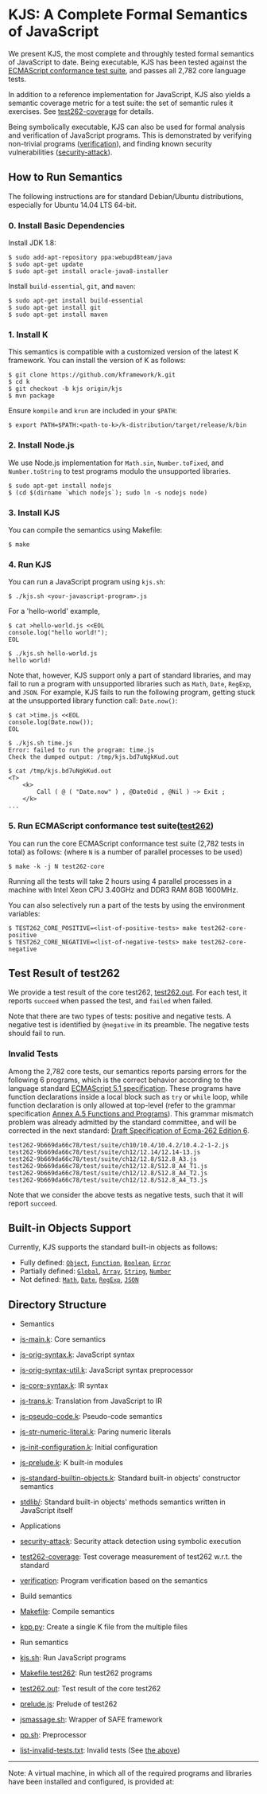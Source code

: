 # KJS: A Complete Formal Semantics of JavaScript

We present KJS, the most complete and throughly tested formal
semantics of JavaScript to date.
Being executable, KJS has been tested against the
[ECMAScript conformance test suite](http://test262.ecmascript.org),
and passes all 2,782 core language tests.

In addition to a reference implementation for JavaScript, KJS also yields a
semantic coverage metric for a test suite: the set of semantic rules it
exercises.
See [test262-coverage](test262-coverage/README.md) for details.

Being symbolically executable, KJS can also be used for
formal analysis and verification of JavaScript programs.
This is demonstrated by verifying non-trivial programs
([verification](verification/README.md)),
and finding known security vulnerabilities
([security-attack](security-attack/README.md)).



## How to Run Semantics

The following instructions are for standard Debian/Ubuntu distributions, especially for Ubuntu 14.04 LTS 64-bit.

### 0. Install Basic Dependencies

Install JDK 1.8:
```
$ sudo add-apt-repository ppa:webupd8team/java
$ sudo apt-get update
$ sudo apt-get install oracle-java8-installer
```

Install `build-essential`, `git`, and `maven`:
```
$ sudo apt-get install build-essential
$ sudo apt-get install git
$ sudo apt-get install maven
```


### 1. Install K

This semantics is compatible with a customized version of the latest K framework.
You can install the version of K as follows:
```
$ git clone https://github.com/kframework/k.git
$ cd k
$ git checkout -b kjs origin/kjs
$ mvn package
```

Ensure `kompile` and `krun` are included in your `$PATH`:
```
$ export PATH=$PATH:<path-to-k>/k-distribution/target/release/k/bin
```

### 2. Install Node.js

We use Node.js implementation
for `Math.sin`, `Number.toFixed`, and
`Number.toString` to test programs modulo the unsupported libraries.
```
$ sudo apt-get install nodejs
$ (cd $(dirname `which nodejs`); sudo ln -s nodejs node)
```

### 3. Install KJS

You can compile the semantics using Makefile:
```
$ make
```

### 4. Run KJS

You can run a JavaScript program using `kjs.sh`:
```
$ ./kjs.sh <your-javascript-program>.js
```

For a 'hello-world' example,
```
$ cat >hello-world.js <<EOL
console.log("hello world!");
EOL

$ ./kjs.sh hello-world.js
hello world!
```

Note that, however, KJS support only a part of standard libraries,
and may fail to run a program with unsupported libraries
such as `Math`, `Date`, `RegExp`, and `JSON`.
For example, 
KJS fails to run the following program,
getting stuck at the unsupported library function call: `Date.now()`:
```
$ cat >time.js <<EOL
console.log(Date.now());
EOL

$ ./kjs.sh time.js
Error: failed to run the program: time.js
Check the dumped output: /tmp/kjs.bd7uNgkKud.out

$ cat /tmp/kjs.bd7uNgkKud.out
<T>
    <k>
        Call ( @ ( "Date.now" ) , @DateOid , @Nil ) ~> Exit ;
    </k>
...
```

### 5. Run ECMAScript conformance test suite([test262](http://test262.ecmascript.org))

You can run the core ECMAScript conformance test suite (2,782 tests in total) as follows:
(where `N` is a number of parallel processes to be used)
```
$ make -k -j N test262-core
```
Running all the tests will take 2 hours using 4 parallel processes in a machine with
Intel Xeon CPU 3.40GHz and DDR3 RAM 8GB 1600MHz.

You can also selectively run a part of the tests by using the environment variables:
```
$ TEST262_CORE_POSITIVE=<list-of-positive-tests> make test262-core-positive
$ TEST262_CORE_NEGATIVE=<list-of-negative-tests> make test262-core-negative
```


## Test Result of test262

We provide a test result of the core test262, [test262.out](test262.out).
For each test, it reports `succeed` when passed the test, and `failed` when failed.

Note that there are two types of tests: positive and negative tests. A negative test is identified by `@negative` in its preamble. The negative tests should fail to run.

### Invalid Tests

Among the 2,782 core tests, our semantics reports parsing errors for the following 6 programs,
which is the correct behavior according to the language standard
[ECMAScript 5.1 specification](http://www.ecma-international.org/publications/files/ECMA-ST/ECMA-262.pdf).
These programs have function declarations inside a local block such as `try` or `while` loop,
while function declaration is only allowed at top-level
(refer to the grammar specification [Annex A.5 Functions and Programs](http://es5.github.io/#A.5)).
This grammar mismatch problem was already admitted by the standard committee, and will be corrected in the next standard:
[Draft Specification of Ecma-262 Edition 6](http://wiki.ecmascript.org/doku.php?id=harmony:specification_drafts).

```
test262-9b669da66c78/test/suite/ch10/10.4/10.4.2/10.4.2-1-2.js
test262-9b669da66c78/test/suite/ch12/12.14/12.14-13.js
test262-9b669da66c78/test/suite/ch12/12.8/S12.8_A3.js
test262-9b669da66c78/test/suite/ch12/12.8/S12.8_A4_T1.js
test262-9b669da66c78/test/suite/ch12/12.8/S12.8_A4_T2.js
test262-9b669da66c78/test/suite/ch12/12.8/S12.8_A4_T3.js
```

Note that we consider the above tests as negative tests, such that it will report `succeed`.


## Built-in Objects Support

Currently, KJS supports the standard built-in objects as follows:

* Fully defined:
  [`Object`](http://es5.github.io/#x15.2), 
  [`Function`](http://es5.github.io/#x15.3), 
  [`Boolean`](http://es5.github.io/#x15.6), 
  [`Error`](http://es5.github.io/#x15.11)
* Partially defined: 
  [`Global`](http://es5.github.io/#x15.1), 
  [`Array`](http://es5.github.io/#x15.4), 
  [`String`](http://es5.github.io/#x15.5), 
  [`Number`](http://es5.github.io/#x15.7)
* Not defined: 
  [`Math`](http://es5.github.io/#x15.8), 
  [`Date`](http://es5.github.io/#x15.9), 
  [`RegExp`](http://es5.github.io/#x15.10), 
  [`JSON`](http://es5.github.io/#x15.12)


## Directory Structure

* Semantics
 * [js-main.k](js-main.k): Core semantics
 * [js-orig-syntax.k](js-orig-syntax.k): JavaScript syntax
 * [js-orig-syntax-util.k](js-orig-syntax-util.k): JavaScript syntax preprocessor
 * [js-core-syntax.k](js-core-syntax.k): IR syntax
 * [js-trans.k](js-trans.k): Translation from JavaScript to IR
 * [js-pseudo-code.k](js-pseudo-code.k): Pseudo-code semantics
 * [js-str-numeric-literal.k](js-str-numeric-literal.k): Paring numeric literals
 * [js-init-configuration.k](js-init-configuration.k): Initial configuration
 * [js-prelude.k](js-prelude.k): K built-in modules
 * [js-standard-builtin-objects.k](js-standard-builtin-objects.k): Standard built-in objects' constructor semantics
 * [stdlib/](stdlib/): Standard built-in objects' methods semantics written in JavaScript itself

* Applications
 * [security-attack](security-attack/README.md): Security attack detection using symbolic execution
 * [test262-coverage](test262-coverage/README.md): Test coverage measurement of test262 w.r.t. the standard
 * [verification](verification/README.md): Program verification based on the semantics

* Build semantics
 * [Makefile](Makefile): Compile semantics
 * [kpp.py](kpp.py): Create a single K file from the multiple files

* Run semantics
 * [kjs.sh](kjs.sh): Run JavaScript programs
 * [Makefile.test262](Makefile.test262): Run test262 programs
 * [test262.out](test262.out): Test result of the core test262
 * [prelude.js](prelude.js): Prelude of test262
 * [jsmassage.sh](jsmassage.sh): Wrapper of SAFE framework
 * [pp.sh](pp.sh): Preprocessor
 * [list-invalid-tests.txt](list-invalid-tests.txt): Invalid tests (See [the above](README.md#invalid-tests))


----

Note:
A virtual machine, in which all of the required programs and libraries have been installed and configured, is provided at:
